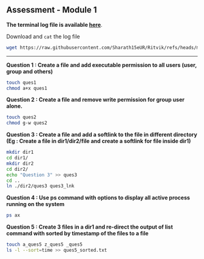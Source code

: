 ## Assessment - Module 1

**The terminal log file is available [here](terminal.log)**. 

Download and `cat` the log file

```bash
wget https://raw.githubusercontent.com/Sharath15eUR/Ritvik/refs/heads/main/Ritvik_Linux_Training_Module_1/terminal.log && cat terminal.log
```


___

**Question 1 : Create a file and add executable permission to all users (user, group and others)**

```bash
touch ques1
chmod a+x ques1
```

**Question 2 : Create a file and remove write permission for group user alone.**

```bash
touch ques2
chmod g-w ques2
```

**Question 3 : Create a file and add a softlink to the file in different directory (Eg : Create a file in dir1/dir2/file and create a softlink for file inside dir1)**

```bash
mkdir dir1
cd dir1/
mkdir dir2
cd dir2/
echo "Question 3" >> ques3
cd ..
ln ./dir2/ques3 ques3_lnk
```

**Question 4 : Use ps command with options to display all active process running on the system**

```bash
ps ax
```

**Question 5 : Create 3 files in a dir1 and re-direct the output of list command with sorted by timestamp of the files to a file**

```bash
touch a_ques5 z_ques5 _ques5
ls -l --sort=time >> ques5_sorted.txt
```
